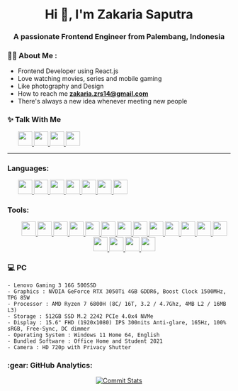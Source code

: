<!-- <p align="center">
  Visitor count<br>
  <img src="https://profile-counter.glitch.me/itgoyo/count.svg" />
</p> -->


<h1 align="center">Hi 👋, I'm Zakaria Saputra </h1>
<h3 align="center">A passionate Frontend Engineer from Palembang, Indonesia</h3>


### :man_technologist: About Me :
- Frontend Developer using React.js
- Love watching movies, series and mobile gaming
- Like photography and Design
- How to reach me **zakaria.zrs14@gmail.com**
- There's always a new idea whenever meeting new people


### :sparkles: Talk With Me 


 
<div align='left'>
 
  <ul>
    <a  href="https://t.me/zakariasaputra"> 
     <img src="https://img.shields.io/badge/-Telegram-000?&logo=telegram"  height="32" >
   </a>
 <a  href="https://www.instagram.com/haijack__/"> 
     <img src="https://img.shields.io/badge/-Instagram-000?&logo=instagram"  height="32" >
   </a>
  <a href="https://discord.gg/PExFU6Wu">
     <img src="https://img.shields.io/badge/-Discord-000?&logo=discord"  height="32" >
    </a>
  <a href="https://www.linkedin.com/in/zakaria-saputra-93ba19228/">
    <img src="https://img.shields.io/badge/-LinkedIn-000?&logo=linkedin"  height="32" >
    </a>
  </ul>
</div>
<hr/>

### Languages:

<ul>
   <a href="https://html5up.net/" target="_blank">
    <img src="https://img.shields.io/badge/-HTML5-000?&logo=html5"  height="32" >
  </a>
     <a href="https://www.w3schools.com/css/" target="_blank">
<img src="https://img.shields.io/badge/-CSS3-000?&logo=CSS3"  height="32" >
       </a>
   <a href="https://php.net/" target="_blank">
    <img src="https://img.shields.io/badge/-PHP-000?&logo=php"  height="32" >
  </a>
  <a href="https://nodejs.org/en" target="_blank"> 
<img src="https://img.shields.io/badge/-Node Js-000?&logo=Node.js"  height="32" >
    </a> 
  <a href="https://developer.mozilla.org/en-US/docs/Web/JavaScript" target="_blank">  
<img src="https://img.shields.io/badge/-Javascript-000?&logo=Javascript"  height="32" >
     </a> 
  <a href="https://developer.mozilla.org/en-US/docs/Web/JavaScript" target="_blank">
<img src="https://img.shields.io/badge/-Typescript-000?&logo=typescript"  height="32" >
 </a> 
  <a href="https://www.python.org/" target="_blank">    
<img src="https://img.shields.io/badge/-Python-000?&logo=Python"  height="32" >
     </a> 
</ul>

### Tools:
<div align='center'>
<ul>
<a href="https://code.visualstudio.com/" target="_blank">
<img src="https://img.shields.io/badge/-VS Code-000?&logo=visualstudiocode"  height="32" >
</a>
  <a href="https://discord.com/" target="_blank">
<img src="https://img.shields.io/badge/-Discord-000?&logo=discord"  height="32" >
</a>
  <a href="https://git-scm.com/" target="_blank">
<img src="https://img.shields.io/badge/-Git-000?&logo=git"  height="32" >
</a>
  </a>
  <a href="https://axios-http.com/docs/intro" target="_blank">
<img src="https://img.shields.io/badge/-Axios-000?&logo=axios"  height="32" >
</a>
  <a href="https://react.dev/" target="_blank"> 
    <img src="https://img.shields.io/badge/-React-000?&logo=React"  height="32" > 
  </a>
   <a href="https://redux.js.org/" target="_blank"> 
       <img src="https://img.shields.io/badge/-redux-000?&logo=Redux"  height="32" >
     </a> 
    <a href="https://tanstack.com" target="_blank"> 
      <img src="https://img.shields.io/badge/-React Table-000?&logo=reacttable"  height="32" >
  </a> 
   <a href="https://reactrouter.com/en/main" target="_blank"> 
     <img src="https://img.shields.io/badge/-React Router-000?&logo=reactrouter"  height="32" >
  </a>
   <a href="https://react-hook-form.com/" target="_blank"> 
     <img src="https://img.shields.io/badge/-RHF-000?&logo=reacthookform"  height="32" >
  </a>
  <a href="https://tailwindcss.com/" target="_blank">  
     <img src="https://img.shields.io/badge/-Tailwind-000?&logo=tailwindcss"  height="32" >
  </a>
   <a href="https://vitejs.dev/" target="_blank"> 
   <img src="https://img.shields.io/badge/-Vite-000?&logo=vite"  height="32" >
  </a> 
   <a href="https://www.codeigniter.com/" target="_blank">  
   <img src="https://img.shields.io/badge/-Codeigniter-000?&logo=Codeigniter"  height="32" >
  </a> 
  <a href="https://getbootstrap.com/" target="_blank">  
    <img src="https://img.shields.io/badge/-Bootstrap-000?&logo=bootstrap"  height="32" >
    </a> 
   <a href="https://daisyui.com/" target="_blank"> 
       <img src="https://img.shields.io/badge/-Daisyui-000?&logo=daisyui"  height="32" >
     </a> 
   <a href="https://headlessui.com/react/popover" target="_blank"> 
       <img src="https://img.shields.io/badge/-Headlessui-000?&logo=headlessui"  height="32" >
     </a> 
   <a href="https://figma.com/" target="_blank">  
     <img src="https://img.shields.io/badge/-Figma-000?&logo=Figma"  height="32" >
  </a> 
  <a href="https://vercel.com/" target="_blank">  
     <img src="https://img.shields.io/badge/-Vercel-000?&logo=Vercel"  height="32" >
  </a> 
  
</ul>
</div>







###  :computer: PC
    - Lenovo Gaming 3 16G 500SSD
    - Graphics : NVDIA GeForce RTX 3050Ti 4GB GDDR6, Boost Clock 1500MHz, TPG 85W
    - Processor : AMD Ryzen 7 6800H (8C/ 16T, 3.2 / 4.7Ghz, 4MB L2 / 16MB L3)
    - Storage : 512GB SSD M.2 2242 PCIe 4.0x4 NVMe
    - Display : 15.6" FHD (1920x1080) IPS 300nits Anti-glare, 165Hz, 100% sRGB, Free-Sync, DC dimmer
    - Operating System : Windows 11 Home 64, English
    - Bundled Software : Office Home and Student 2021
    - Camera : HD 720p with Privacy Shutter

   
<h3 align="left">:gear: GitHub Analytics:</h3>
<div align="center">
  <a href="https://github.com/projack14">
    <img src="https://github-readme-stats.vercel.app/api?username=projack14&show_icons=true&line_height=27&count_private=true&&bg_color=000&title_color=fff&text_color=fff&icon_color=fff" alt="Commit Stats"/>


     

  </a>

</div>





